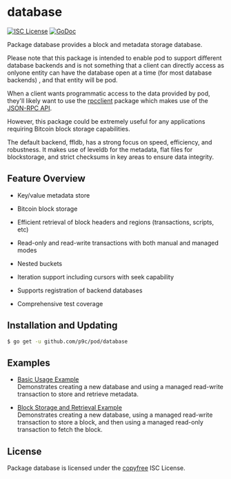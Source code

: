 # database

[![ISC License](http://img.shields.io/badge/license-ISC-blue.svg)](http://copyfree.org)
[![GoDoc](https://img.shields.io/badge/godoc-reference-blue.svg)](http://godoc.org/github.com/p9c/pod/database)

Package database provides a block and metadata storage database.

Please note that this package is intended to enable pod to support different
database backends and is not something that a client can directly access as
onlyone entity can have the database open at a time (for most database backends)
, and that entity will be pod.

When a client wants programmatic access to the data provided by pod, they'll
likely want to use
the [rpcclient](https://github.com/p9c/pod/tree/master/rpcclient) package which
makes use of
the [JSON-RPC API](https://github.com/p9c/pod/tree/master/docs/json_rpc_api.md).

However, this package could be extremely useful for any applications requiring
Bitcoin block storage capabilities.

The default backend, ffldb, has a strong focus on speed, efficiency, and
robustness. It makes use of leveldb for the metadata, flat files for
blockstorage, and strict checksums in key areas to ensure data integrity.

## Feature Overview

- Key/value metadata store

- Bitcoin block storage

- Efficient retrieval of block headers and regions (transactions, scripts, etc)

- Read-only and read-write transactions with both manual and managed modes

- Nested buckets

- Iteration support including cursors with seek capability

- Supports registration of backend databases

- Comprehensive test coverage

## Installation and Updating

```bash
$ go get -u github.com/p9c/pod/database
```

## Examples

- [Basic Usage Example](http://godoc.org/github.com/p9c/pod/database#example-package--BasicUsage)  
  Demonstrates creating a new database and using a managed read-write
  transaction to store and retrieve metadata.

- [Block Storage and Retrieval Example](http://godoc.org/github.com/p9c/pod/database#example-package--BlockStorageAndRetrieval)  
  Demonstrates creating a new database, using a managed read-write transaction
  to store a block, and then using a managed read-only transaction to fetch the
  block.

## License

Package database is licensed under the [copyfree](http://copyfree.org) ISC
License.
